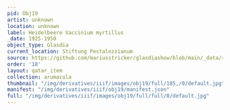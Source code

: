 ```yaml
---
pid: Obj19
artist: unknown
location: unknown
label: Heidelbeere Vaccinium myrtillus
_date: 1925-1950
object_type: Glasdia
current_location: Stiftung Pestalozzianum
source: https://github.com/mariusstricker/glasdiashow/blob/main/_data/raw_images/glasdia/obj19.jpg
order: '18'
layout: qatar_item
collection: arumacula
thumbnail: "/img/derivatives/iiif/images/obj19/full/185,/0/default.jpg"
manifest: "/img/derivatives/iiif/obj19/manifest.json"
full: "/img/derivatives/iiif/images/obj19/full/full/0/default.jpg"
---
```

